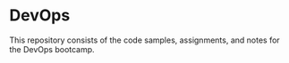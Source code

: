 # DevOps
This repository consists of the code samples, assignments, and notes for the DevOps bootcamp.
